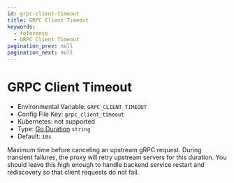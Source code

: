 ```yaml
---
id: grpc-client-timeout
title: GRPC Client Timeout
keywords:
  - reference
  - GRPC Client Timeout
pagination_prev: null
pagination_next: null
---
```


# GRPC Client Timeout

- Environmental Variable: `GRPC_CLIENT_TIMEOUT`
- Config File Key: `grpc_client_timeout`
- Kubernetes: not supported
- Type: [Go Duration](https://golang.org/pkg/time/#Duration.String) `string`
- Default: `10s`

Maximum time before canceling an upstream gRPC request. During transient failures, the proxy will retry upstream servers for this duration. You should leave this high enough to handle backend service restart and rediscovery so that client requests do not fail.
